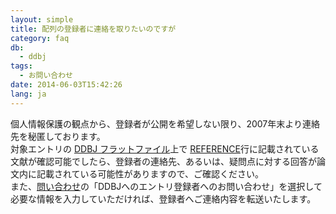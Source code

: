 ```yaml
---
layout: simple
title: 配列の登録者に連絡を取りたいのですが
category: faq
db:
  - ddbj
tags: 
  - お問い合わせ
date: 2014-06-03T15:42:26
lang: ja
---
```


個人情報保護の観点から、登録者が公開を希望しない限り、2007年末より連絡先を秘匿しております。  
対象エントリの [DDBJ フラットファイル](/ddbj/flat-file.html)上で [REFERENCE](/ddbj/flat-file.html#Reference2B)行に記載されている文献が確認可能でしたら、登録者の連絡先、あるいは、疑問点に対する回答が論文内に記載されている可能性がありますので、ご確認ください。  
また、[問い合わせ](https://forms.gle/rRrVkcjyMoXQhFVn7)の「DDBJへのエントリ登録者へのお問い合わせ」を選択して必要な情報を入力していただければ、登録者へご連絡内容を転送いたします。
